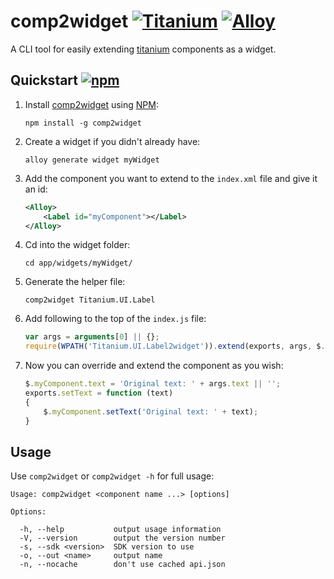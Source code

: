 # comp2widget [![Titanium](http://www-static.appcelerator.com/badges/titanium-git-badge-sq.png)](http://www.appcelerator.com/titanium/) [![Alloy](http://www-static.appcelerator.com/badges/alloy-git-badge-sq.png)](http://www.appcelerator.com/alloy/)

A CLI tool for easily extending [titanium](http://appcelerator.com/titanium) components as a widget.

## Quickstart [![npm](http://img.shields.io/npm/v/comp2widget.png)](https://www.npmjs.org/package/comp2widget)

1. Install [comp2widget](http://npmjs.org/package/comp2widget) using [NPM](http://npmjs.org):

    ```
    npm install -g comp2widget
    ```

2. Create a widget if you didn't already have:

    ```
    alloy generate widget myWidget
    ```
    
4. Add the component you want to extend to the `index.xml` file and give it an id:

    ```xml
    <Alloy>
    	<Label id="myComponent"></Label>
    </Alloy>
    ```
    
5. Cd into the widget folder:

    ```
    cd app/widgets/myWidget/
    ```
    
6. Generate the helper file:

    ```
    comp2widget Titanium.UI.Label
    ```

5. Add following to the top of the `index.js` file:

    ```javascript
    var args = arguments[0] || {};
    require(WPATH('Titanium.UI.Label2widget')).extend(exports, args, $.myComponent);
    ```

6.  Now you can override and extend the component as you wish:

    ```javascript
    $.myComponent.text = 'Original text: ' + args.text || '';
    exports.setText = function (text)
    {
        $.myComponent.setText('Original text: ' + text);
    }
    ```
    
## Usage

Use `comp2widget` or `comp2widget -h` for full usage:

    Usage: comp2widget <component name ...> [options]
    
    Options:
    
      -h, --help           output usage information
      -V, --version        output the version number
      -s, --sdk <version>  SDK version to use
      -o, --out <name>     output name
      -n, --nocache        don't use cached api.json
